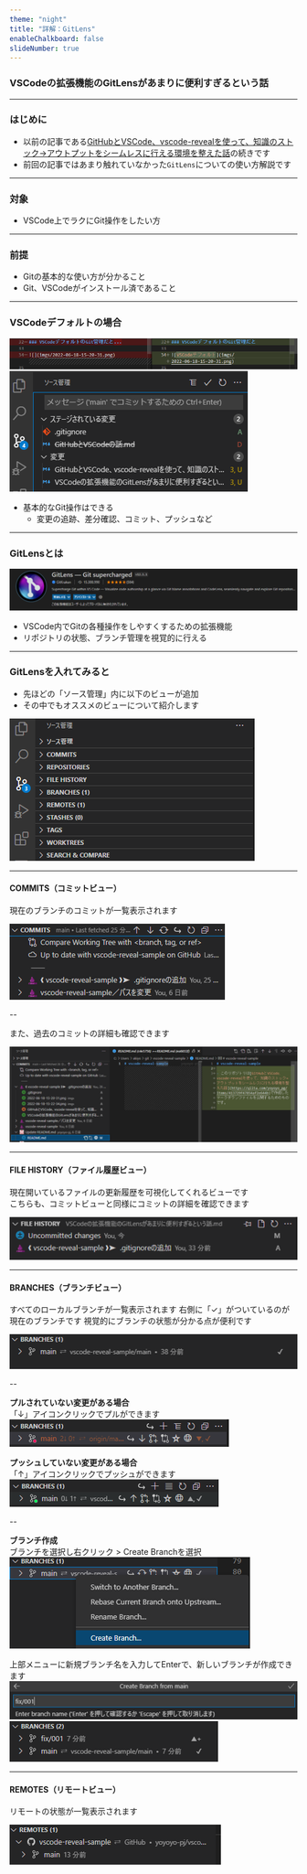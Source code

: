 ```yaml
---
theme: "night"
title: "詳解：GitLens"
enableChalkboard: false
slideNumber: true
---
```


### VSCodeの拡張機能のGitLensがあまりに便利すぎるという話

---

### はじめに

- 以前の記事である[GitHubとVSCode、vscode-revealを使って、知識のストック→アウトプットをシームレスに行える環境を整えた話](https://qiita.com/yoyoyo_pg/items/413729f47854af2e644b)の続きです
- 前回の記事ではあまり触れていなかった`GitLens`についての使い方解説です

---

### 対象

- VSCode上でラクにGit操作をしたい方

---

### 前提

- Gitの基本的な使い方が分かること
- Git、VSCodeがインストール済であること

---

### VSCodeデフォルトの場合

![VSCodeデフォルト](imgs/2022-06-18-15-22-34.png)
![VSCodeデフォルト2](imgs/2022-06-18-15-20-31.png)

- 基本的なGit操作はできる
  - 変更の追跡、差分確認、コミット、プッシュなど

---

### GitLensとは

![GitLens](imgs/2022-06-18-15-31-12.png)

- VSCode内でGitの各種操作をしやすくするための拡張機能
- リポジトリの状態、ブランチ管理を視覚的に行える

---

### GitLensを入れてみると

- 先ほどの「ソース管理」内に以下のビューが追加
- その中でもオススメのビューについて紹介します

![GitLens](imgs/2022-06-18-15-49-46.png)

---

#### COMMITS（コミットビュー）

現在のブランチのコミットが一覧表示されます  

![COMMITS](imgs/2022-06-18-15-53-19.png)

--

また、過去のコミットの詳細も確認できます

![COMMITS2](imgs/2022-06-18-15-54-57.png)

---

#### FILE HISTORY（ファイル履歴ビュー）

現在開いているファイルの更新履歴を可視化してくれるビューです  
こちらも、コミットビューと同様にコミットの詳細を確認できます

![FILE HISTORY](imgs/2022-06-18-16-01-55.png)

---

#### BRANCHES（ブランチビュー）

すべてのローカルブランチが一覧表示されます
右側に「✓」がついているのが現在のブランチです
視覚的にブランチの状態が分かる点が便利です

![BRANCHES](imgs/2022-06-18-16-06-20.png)

--

**プルされていない変更がある場合**  
「↓」アイコンクリックでプルができます
![BRANCHES](imgs/2022-06-18-16-08-21.png)

**プッシュしていない変更がある場合**  
「↑」アイコンクリックでプッシュができます
![BRANCHES](imgs/2022-06-18-16-12-06.png)

--

**ブランチ作成**  
ブランチを選択し右クリック > Create Branchを選択  
![BRANCHES](imgs/2022-06-18-16-16-20.png)

上部メニューに新規ブランチ名を入力してEnterで、新しいブランチが作成できます
![BRANCHES](imgs/2022-06-18-16-17-52.png)
![BRANCHES](imgs/2022-06-18-16-19-07.png)

---

#### REMOTES（リモートビュー）

リモートの状態が一覧表示されます

![REMOTES](imgs/![REMOTES](imgs/2022-06-18-16-26-21.png).png)